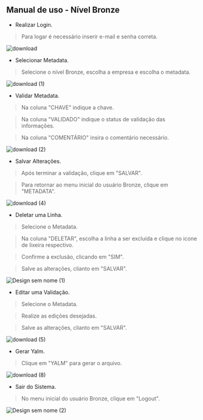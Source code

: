 ## Manual de uso - Nível Bronze

- Realizar Login.

> Para logar é necessário inserir e-mail e senha correta.

![download](https://github.com/TechHorizonBR/API_3SEM/assets/127263243/3a809a52-1ba1-4b8b-975b-3d5731427894)


- Selecionar Metadata.

> Selecione o nível Bronze, escolha a empresa e escolha o metadata.

![download (1)](https://github.com/TechHorizonBR/API_3SEM/assets/127263243/cb305da3-f21f-407d-badf-77fe45b7370c)


- Validar Metadata.

> Na coluna "CHAVE" indique a chave.

> Na coluna "VALIDADO" indique o status de validação das informações.

> Na coluna "COMENTÁRIO" insira o comentário necessário.

![download (2)](https://github.com/TechHorizonBR/API_3SEM/assets/127263243/823ee810-9dac-485e-9a36-51ec1afad07b)


- Salvar Alterações.

> Após terminar a validação, clique em "SALVAR".

> Para retornar ao menu inicial do usuário Bronze, clique em "METADATA".

![download (4)](https://github.com/TechHorizonBR/API_3SEM/assets/127263243/7b54d2b5-a98b-4fe0-9180-3ef5e294b0a1)


- Deletar uma Linha.

> Selecione o Metadata.

> Na coluna "DELETAR", escolha a linha a ser excluída e clique no icone de lixeira respectivo.

> Confirme a exclusão, clicando em "SIM".

> Salve as alterações, clianto em "SALVAR".

![Design sem nome (1)](https://github.com/TechHorizonBR/API_3SEM/assets/127263243/c54fc64d-56da-43bd-9ff2-c1005012fff7)


- Editar uma Validação.

> Selecione o Metadata.

> Realize as edições desejadas.

> Salve as alterações, clianto em "SALVAR".

![download (5)](https://github.com/TechHorizonBR/API_3SEM/assets/127263243/6ffe7926-256a-4a13-95d8-3ceba59e8b03)


- Gerar Yalm.

> Clique em "YALM" para gerar o arquivo.

![download (8)](https://github.com/TechHorizonBR/API_3SEM/assets/127263243/6194b9e3-38f4-471d-b5a0-818f0a98dd66)


- Sair do Sistema.

> No menu inicial do usuário Bronze, clique em "Logout".

![Design sem nome (2)](https://github.com/TechHorizonBR/API_3SEM/assets/127263243/366b1b7e-9d9a-4f64-a40d-d274f2b096b1)